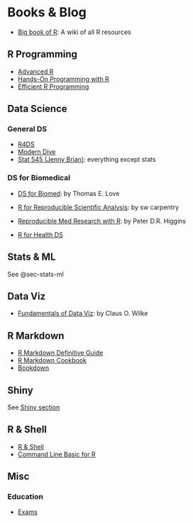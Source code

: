 # Books & Blog

-   [Big book of R](https://www.bigbookofr.com): A wiki of all R resources

## R Programming

-   [Advanced R](https://adv-r.hadley.nz)
-   [Hands-On Programming with R](https://rstudio-education.github.io/hopr/)
-   [Efficient R Programming](https://csgillespie.github.io/efficientR/introduction.html)

## Data Science

### General DS

-   [R4DS](https://r4ds.had.co.nz)
-   [Modern Dive](https://moderndive.netlify.app/1-getting-started.html)
-   [Stat 545 (Jenny Brian)](https://stat545.com): everything except stats

### DS for Biomedical

-   [DS for Biomed](https://thomaselove.github.io/432-notes/index.html): by Thomas E. Love

-   [R for Reproducible Scientific Analysis](https://swcarpentry.github.io/r-novice-gapminder/): by sw carpentry

-   [Reproducible Med Research with R](https://bookdown.org/pdr_higgins/rmrwr/): by Peter D.R. Higgins

-   [R for Health DS](https://argoshare.is.ed.ac.uk/healthyr_book/)

## Stats & ML

See @sec-stats-ml

## Data Viz

-   [Fundamentals of Data Viz](https://clauswilke.com/dataviz/): by Claus O. Wilke

## R Markdown

-   [R Markdown Definitive Guide](https://bookdown.org/yihui/rmarkdown/)
-   [R Markdown Cookbook](https://bookdown.org/yihui/rmarkdown-cookbook/)
-   [Bookdown](https://bookdown.org)

## Shiny

See [Shiny section](./app.md)

## R & Shell

-   [R & Shell](https://bash-intro.rsquaredacademy.com)
-   [Command Line Basic for R](https://bash-intro.rsquaredacademy.com)

## Misc

### Education

-   [Exams](http://www.r-exams.org)
